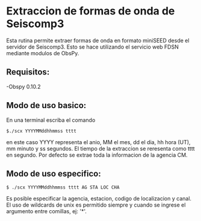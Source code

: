 # Extraccion  de formas de onda de Seiscomp3

Esta rutina permite extraer formas de onda en formato miniSEED desde el servidor de Seiscomp3.
Esto se hace utilizando el servicio web FDSN mediante modulos de ObsPy.

## Requisitos:

-Obspy 0.10.2

## Modo de uso basico:

En una terminal escriba el comando

`$./scx YYYYMMddhhmmss tttt`

en este caso YYYY representa el anio, MM el mes, dd el dia, hh hora (UT), mm minuto y ss segundos. 
El tiempo de la extraccion se reresenta como tttt en segundo. Por defecto se extrae toda 
la informacion de la agencia CM.

## Modo de uso especifico:

`$ ./scx YYYYMMddhhmmss tttt AG STA LOC CHA` 

Es posible especificar la agencia, estacion, codigo de localizacion y canal. El uso de wildcards de
unix es permitido siempre y cuando se ingrese el argumento entre comillas, ej: '*'. 


